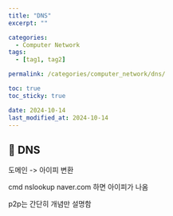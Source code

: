 ```yaml
---
title: "DNS"
excerpt: ""

categories:
  - Computer Network
tags:
  - [tag1, tag2]

permalink: /categories/computer_network/dns/

toc: true
toc_sticky: true

date: 2024-10-14
last_modified_at: 2024-10-14
---
```


## 🦥 DNS

도메인 -> 아이피 변환

cmd
nslookup naver.com
하면 아이피가 나옴


p2p는 간단히 개념만 설명함
